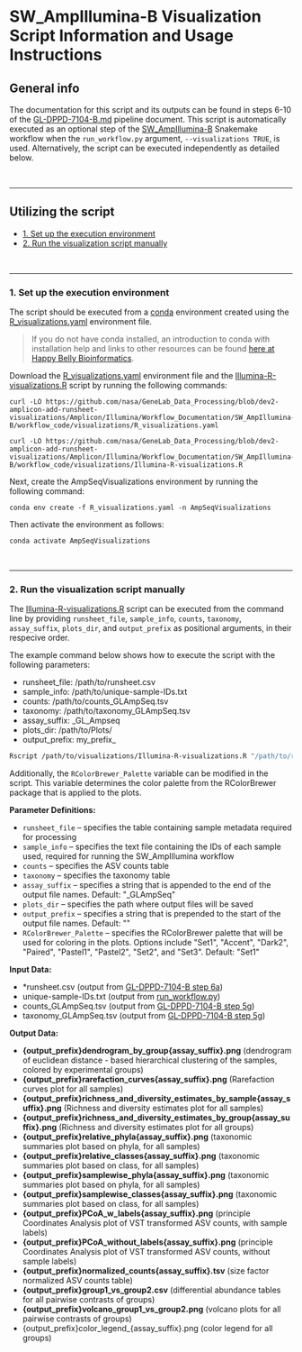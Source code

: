 # SW_AmpIllumina-B Visualization Script Information and Usage Instructions<!-- omit in toc -->


## General  info <!-- omit in toc -->
The documentation for this script and its outputs can be found in steps 6-10 of the [GL-DPPD-7104-B.md](https://github.com/nasa/GeneLab_Data_Processing/blob/master/Amplicon/Illumina/Pipeline_GL-DPPD-7104_Versions/GL-DPPD-7104-B.md) pipeline document. This script is automatically executed as an optional step of the [SW_AmpIllumina-B](../../) Snakemake workflow when the `run_workflow.py` argument, `--visualizations TRUE`, is used. Alternatively, the script can be executed independently as detailed below.

<br>

---

## Utilizing the script <!-- omit in toc -->


- [1. Set up the execution environment](#1-set-up-the-execution-environment)  
- [2. Run the visualization script manually](#2-run-the-visualization-script-manually)  

<br>

___

### 1. Set up the execution environment

The script should be executed from a [conda](https://docs.conda.io/en/latest/) environment created using the [R_visualizations.yaml](R_visualizations.yaml) environment file.
> If you do not have conda installed, an introduction to conda with installation help and links to other resources can be found [here at Happy Belly Bioinformatics](https://astrobiomike.github.io/unix/conda-intro).

Download the [R_visualizations.yaml](R_visualizations.yaml) environment file and the [Illumina-R-visualizations.R](Illumina-R-visualizations.R) script by running the following commands:

```
curl -LO https://github.com/nasa/GeneLab_Data_Processing/blob/dev2-amplicon-add-runsheet-visualizations/Amplicon/Illumina/Workflow_Documentation/SW_AmpIllumina-B/workflow_code/visualizations/R_visualizations.yaml

curl -LO https://github.com/nasa/GeneLab_Data_Processing/blob/dev2-amplicon-add-runsheet-visualizations/Amplicon/Illumina/Workflow_Documentation/SW_AmpIllumina-B/workflow_code/visualizations/Illumina-R-visualizations.R
```

Next, create the AmpSeqVisualizations environment by running the following command:

```
conda env create -f R_visualizations.yaml -n AmpSeqVisualizations
```

Then activate the environment as follows:

```
conda activate AmpSeqVisualizations
```


<br>

___

### 2. Run the visualization script manually  

The [Illumina-R-visualizations.R](./Illumina-R-visualizations.R) script can be executed from the command line by providing `runsheet_file`, `sample_info`, `counts`, `taxonomy`, `assay_suffix`, `plots_dir`, and `output_prefix` as positional arguments, in their respecive order.

The example command below shows how to execute the script with the following parameters:
 * runsheet_file: /path/to/runsheet.csv  
 * sample_info: /path/to/unique-sample-IDs.txt
 * counts: /path/to/counts_GLAmpSeq.tsv
 * taxonomy: /path/to/taxonomy_GLAmpSeq.tsv
 * assay_suffix: _GL_Ampseq
 * plots_dir: /path/to/Plots/
 * output_prefix: my_prefix_

```bash
Rscript /path/to/visualizations/Illumina-R-visualizations.R "/path/to/runsheet.csv" "/path/to/unique-sample-IDs.txt" "/path/to/counts_GLAmpSeq.tsv" "/path/to/taxonomy_GLAmpSeq.tsv" "_GL_Ampseq" "/path/to/Plots/" "my_prefix_"
```

Additionally, the `RColorBrewer_Palette` variable can be modified in the script.  This variable determines the color palette from the RColorBrewer package that is applied to the plots.

**Parameter Definitions:**
* `runsheet_file` – specifies the table containing sample metadata required for processing 
* `sample_info` – specifies the text file containing the IDs of each sample used, required for running the SW_AmpIllumina workflow 
* `counts` – specifies the ASV counts table 
* `taxonomy` – specifies the taxonomy table 
* `assay_suffix` – specifies a string that is appended to the end of the output file names. Default: "_GLAmpSeq"
* `plots_dir` – specifies the path where output files will be saved
* `output_prefix` – specifies a string that is prepended to the start of the output file names. Default: ""
* `RColorBrewer_Palette` – specifies the RColorBrewer palette that will be used for coloring in the plots. Options include "Set1", "Accent", "Dark2", "Paired", "Pastel1", "Pastel2", "Set2", and "Set3". Default: "Set1"

**Input Data:**
* *runsheet.csv (output from [GL-DPPD-7104-B step 6a](https://github.com/nasa/GeneLab_Data_Processing/blob/master/Amplicon/Illumina/Pipeline_GL-DPPD-7104_Versions/GL-DPPD-7104-B.md#6a-create-sample-runsheet))
* unique-sample-IDs.txt (output from [run_workflow.py](/Amplicon/Illumina/Workflow_Documentation/SW_AmpIllumina-B/README.md#5-additional-output-files))
* counts_GLAmpSeq.tsv (output from [GL-DPPD-7104-B step 5g](https://github.com/nasa/GeneLab_Data_Processing/blob/master/Amplicon/Illumina/Pipeline_GL-DPPD-7104_Versions/GL-DPPD-7104-B.md#5g-generating-and-writing-standard-outputs))
* taxonomy_GLAmpSeq.tsv (output from [GL-DPPD-7104-B step 5g](https://github.com/nasa/GeneLab_Data_Processing/blob/master/Amplicon/Illumina/Pipeline_GL-DPPD-7104_Versions/GL-DPPD-7104-B.md#5g-generating-and-writing-standard-outputs))

**Output Data:**
* **{output_prefix}dendrogram_by_group{assay_suffix}.png** (dendrogram of euclidean distance - based hierarchical clustering of the samples, colored by experimental groups)
* **{output_prefix}rarefaction_curves{assay_suffix}.png** (Rarefaction curves plot for all samples)
* **{output_prefix}richness_and_diversity_estimates_by_sample{assay_suffix}.png** (Richness and diversity estimates plot for all samples)
* **{output_prefix}richness_and_diversity_estimates_by_group{assay_suffix}.png** (Richness and diversity estimates plot for all groups)
* **{output_prefix}relative_phyla{assay_suffix}.png** (taxonomic summaries plot based on phyla, for all samples)
* **{output_prefix}relative_classes{assay_suffix}.png** (taxonomic summaries plot based on class, for all samples)
* **{output_prefix}samplewise_phyla{assay_suffix}.png** (taxonomic summaries plot based on phyla, for all samples)
* **{output_prefix}samplewise_classes{assay_suffix}.png** (taxonomic summaries plot based on class, for all samples)
* **{output_prefix}PCoA_w_labels{assay_suffix}.png** (principle Coordinates Analysis plot of VST transformed ASV counts, with sample labels)
* **{output_prefix}PCoA_without_labels{assay_suffix}.png** (principle Coordinates Analysis plot of VST transformed ASV counts, without sample labels)
* **{output_prefix}normalized_counts{assay_suffix}.tsv** (size factor normalized ASV counts table)
* **{output_prefix}group1_vs_group2.csv** (differential abundance tables for all pairwise contrasts of groups)
* **{output_prefix}volcano_group1_vs_group2.png** (volcano plots for all pairwise contrasts of groups)
* {output_prefix}color_legend_{assay_suffix}.png (color legend for all groups)